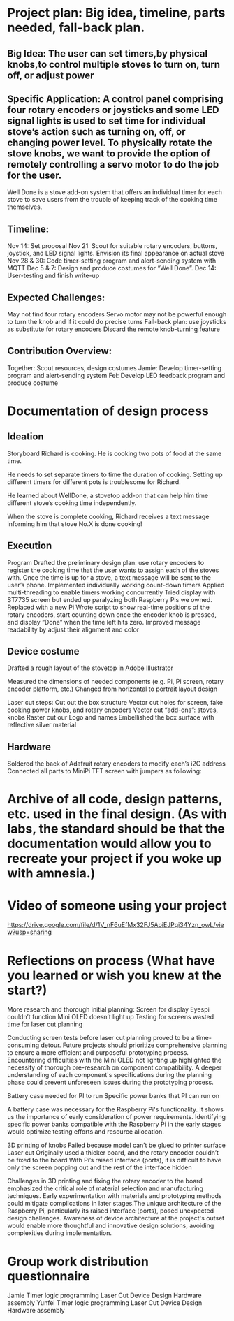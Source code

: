 # Project plan: Big idea, timeline, parts needed, fall-back plan.
## Big Idea: The user can set timers,by physical knobs,to control multiple stoves to turn on, turn off, or adjust power

## Specific Application: A control panel comprising four rotary encoders or joysticks and some LED signal lights is used to set time for individual stove’s action such as turning on, off, or changing power level. To physically rotate the stove knobs, we want to provide the option of remotely controlling a servo motor to do the job for the user.

Well Done is a stove add-on system that offers an individual timer for each stove to save users from the trouble of keeping track of the cooking time themselves.

## Timeline: 
Nov 14: Set proposal
Nov 21: Scout for suitable rotary encoders, buttons,  joystick, and LED signal lights. Envision its final appearance on actual stove
Nov 28 & 30: Code timer-setting program and alert-sending system with MQTT
Dec 5 & 7: Design and produce costumes for “Well Done”. 
Dec 14: User-testing and finish write-up

## Expected Challenges:
May not find four rotary encoders
Servo motor may not be powerful enough to turn the knob and if it could do precise turns
Fall-back plan: 
use joysticks as substitute for rotary encoders
Discard the remote knob-turning feature

## Contribution Overview:
Together: Scout resources, design costumes
Jamie: Develop timer-setting program and alert-sending system
Fei: Develop LED feedback program and produce costume

# Documentation of design process
## Ideation
Storyboard
Richard is cooking. He is cooking two pots of food at the same time.

He needs to set separate timers to time the duration of cooking. Setting up different timers for different pots is troublesome for Richard.


He learned about WellDone, a stovetop add-on that can help him time different stove’s cooking time independently.


When the stove is complete cooking, Richard receives a text message informing him that stove No.X is done cooking!


## Execution
Program
Drafted the preliminary design plan: use rotary encoders to register the cooking time that the user wants to assign each of the stoves with. Once the time is up for a stove, a text message will be sent to the user’s phone.
Implemented individually working count-down timers
Applied multi-threading to enable timers working concurrently
Tried display with ST7735 screen but ended up paralyzing both Raspberry Pis we owned.
Replaced with a new Pi
Wrote script to show real-time positions of the rotary encoders, start counting down once the encoder knob is pressed, and display “Done” when the time left hits zero. 
Improved message readability by adjust their alignment and color 

## Device costume
Drafted a rough layout of the stovetop in Adobe Illustrator

Measured the dimensions of needed components (e.g. Pi, Pi screen, rotary encoder platform, etc.)
Changed from horizontal to portrait layout design

Laser cut steps:
Cut out the box structure
Vector cut holes for screen, fake cooking power knobs, and rotary encoders
Vector cut “add-ons”: stoves, knobs 
Raster cut our Logo and names
Embellished the box surface with reflective silver material

## Hardware
Soldered the back of Adafruit rotary encoders to modify each’s i2C address
Connected all parts to MiniPi TFT screen with jumpers as following:


# Archive of all code, design patterns, etc. used in the final design. (As with labs, the standard should be that the documentation would allow you to recreate your project if you woke up with amnesia.)

# Video of someone using your project
https://drive.google.com/file/d/1V_nF6uEfMx32FJ5AoiEJPgi34Yzn_owL/view?usp=sharing

# Reflections on process (What have you learned or wish you knew at the start?)
More research and thorough initial planning: 
Screen for display
Eyespi couldn’t function
Mini OLED doesn’t light up
Testing for screens wasted time for laser cut planning

Conducting screen tests before laser cut planning proved to be a time-consuming detour. Future projects should prioritize comprehensive planning to ensure a more efficient and purposeful prototyping process. Encountering difficulties with the Mini OLED not lighting up highlighted the necessity of thorough pre-research on component compatibility. A deeper understanding of each component's specifications during the planning phase could prevent unforeseen issues during the prototyping process. 

Battery case needed for PI to run
Specific power banks that PI can run on

A battery case was necessary for the Raspberry Pi's functionality. It shows us the importance of early consideration of power requirements. Identifying specific power banks compatible with the Raspberry Pi in the early stages would optimize testing efforts and resource allocation.

3D printing of knobs
Failed because model can’t be glued to printer surface
Laser cut
Originally used a thicker board, and the rotary encoder couldn’t be fixed to the board
With Pi’s raised interface (ports), it is difficult to have only the screen popping out and the rest of the interface hidden

Challenges in 3D printing and fixing the rotary encoder to the board emphasized the critical role of material selection and manufacturing techniques. Early experimentation with materials and prototyping methods could mitigate complications in later stages.The unique architecture of the Raspberry Pi, particularly its raised interface (ports), posed unexpected design challenges. Awareness of device architecture at the project's outset would enable more thoughtful and innovative design solutions, avoiding complexities during implementation.

# Group work distribution questionnaire
Jamie
Timer logic programming
Laser Cut
Device Design
Hardware assembly
Yunfei
Timer logic programming
Laser Cut
Device Design
Hardware assembly
